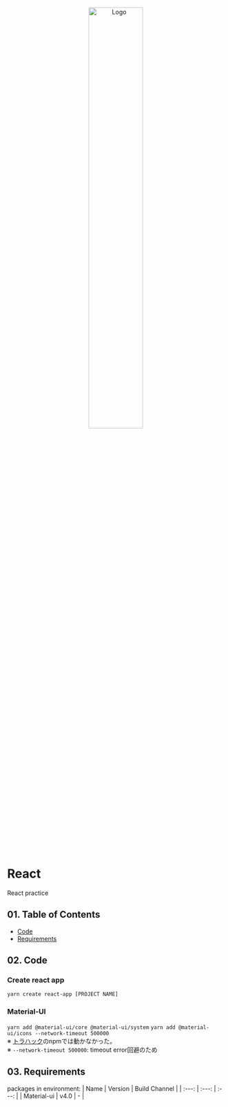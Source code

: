 <!-- PROJECT LOGO -->
<br />
<p align="center">
  <a href="https://ja.reactjs.org/">
    <img src="https://test-hack.com/wp-content/uploads/2022/04/9d0a6780-394a-11eb-9fd1-6296a684b124-1.jpeg" alt="Logo" width=50% height=50%>
  </a>
 
# React
React practice

## 01. Table of Contents
- [Code](#code)
- [Requirements](#requirements)
  
## 02. Code
### Create react app
  `yarn create react-app [PROJECT NAME]`
### Material-UI
`yarn add @material-ui/core @material-ui/system`
`yarn add @material-ui/icons --network-timeout 500000`
</br>
※ <a href="https://github.com/deatiger/chatbot-demo">トラハック</a>のnpmでは動かなかった。</br>
※ `--network-timeout 500000`: timeout error回避のため
  
## 03. Requirements
  
 packages in environment: 
| Name |  Version | Build  Channel  |
| :---: |  :---:  |      :---:      |
| Material-ui | v4.0 | - |
